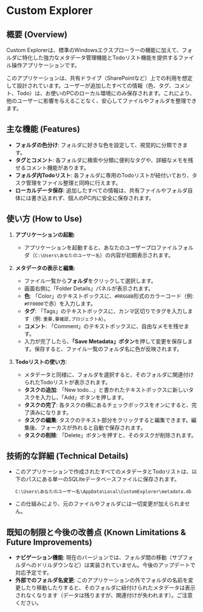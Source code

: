 # Custom Explorer

## 概要 (Overview)

Custom Explorerは、標準のWindowsエクスプローラーの機能に加えて、フォルダに特化した強力なメタデータ管理機能とTodoリスト機能を提供するファイル操作アプリケーションです。

このアプリケーションは、共有ドライブ（SharePointなど）上での利用を想定して設計されています。ユーザーが追加したすべての情報（色、タグ、コメント、Todo）は、お使いのPCのローカル環境にのみ保存されます。これにより、他のユーザーに影響を与えることなく、安心してファイルやフォルダを整理できます。

## 主な機能 (Features)

- **フォルダの色分け**: フォルダに好きな色を設定して、視覚的に分類できます。
- **タグとコメント**: 各フォルダに検索や分類に便利なタグや、詳細なメモを残せるコメント機能があります。
- **フォルダ内Todoリスト**: 各フォルダに専用のTodoリストが紐付いており、タスク管理をファイル整理と同時に行えます。
- **ローカルデータ保存**: 追加したすべての情報は、共有ファイルやフォルダ自体には書き込まれず、個人のPC内に安全に保存されます。

## 使い方 (How to Use)

1.  **アプリケーションの起動**:
    - アプリケーションを起動すると、あなたのユーザープロファイルフォルダ（`C:\Users\あなたのユーザー名`）の内容が初期表示されます。

2.  **メタデータの表示と編集**:
    - ファイル一覧から**フォルダ**をクリックして選択します。
    - 画面右側に「Folder Details」パネルが表示されます。
    - **色**: 「Color」のテキストボックスに、`#RRGGBB`形式のカラーコード（例: `#FF0000`で赤）を入力します。
    - **タグ**: 「Tags」のテキストボックスに、カンマ区切りでタグを入力します（例: `重要,要確認,プロジェクトA`）。
    - **コメント**: 「Comment」のテキストボックスに、自由なメモを残せます。
    - 入力が完了したら、**「Save Metadata」ボタン**を押して変更を保存します。保存すると、ファイル一覧のフォルダ名に色が反映されます。

3.  **Todoリストの使い方**:
    - メタデータと同様に、フォルダを選択すると、そのフォルダに関連付けられたTodoリストが表示されます。
    - **タスクの追加**: 「New todo...」と書かれたテキストボックスに新しいタスクを入力し、「Add」ボタンを押します。
    - **タスクの完了**: 各タスクの横にあるチェックボックスをオンにすると、完了済みになります。
    - **タスクの編集**: タスクのテキスト部分をクリックすると編集できます。編集後、フォーカスが外れると自動で保存されます。
    - **タスクの削除**: 「Delete」ボタンを押すと、そのタスクが削除されます。

## 技術的な詳細 (Technical Details)

- このアプリケーションで作成されたすべてのメタデータとTodoリストは、以下のパスにある単一のSQLiteデータベースファイルに保存されます。
  ```
  C:\Users\あなたのユーザー名\AppData\Local\CustomExplorer\metadata.db
  ```
- この仕組みにより、元のファイルやフォルダには一切変更が加えられません。

## 既知の制限と今後の改善点 (Known Limitations & Future Improvements)

- **ナビゲーション機能**: 現在のバージョンでは、フォルダ間の移動（サブフォルダへのドリルダウンなど）は実装されていません。今後のアップデートで対応予定です。
- **外部でのフォルダ名変更**: このアプリケーションの外でフォルダの名前を変更したり移動したりすると、そのフォルダに紐付けられたメタデータは表示されなくなります（データは残りますが、関連付けが失われます）。ご注意ください。
